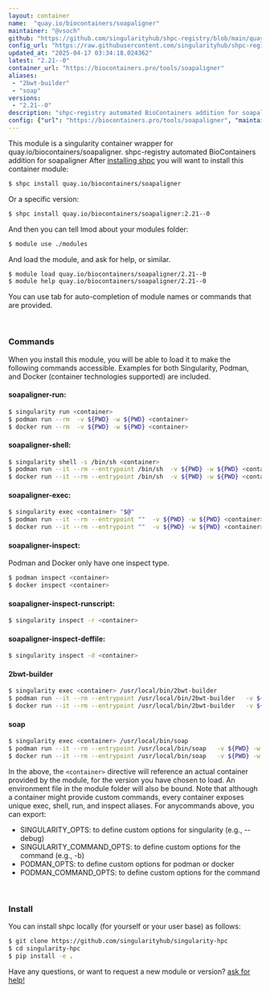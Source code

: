 ```yaml
---
layout: container
name:  "quay.io/biocontainers/soapaligner"
maintainer: "@vsoch"
github: "https://github.com/singularityhub/shpc-registry/blob/main/quay.io/biocontainers/soapaligner/container.yaml"
config_url: "https://raw.githubusercontent.com/singularityhub/shpc-registry/main/quay.io/biocontainers/soapaligner/container.yaml"
updated_at: "2025-04-17 03:34:18.024362"
latest: "2.21--0"
container_url: "https://biocontainers.pro/tools/soapaligner"
aliases:
 - "2bwt-builder"
 - "soap"
versions:
 - "2.21--0"
description: "shpc-registry automated BioContainers addition for soapaligner"
config: {"url": "https://biocontainers.pro/tools/soapaligner", "maintainer": "@vsoch", "description": "shpc-registry automated BioContainers addition for soapaligner", "latest": {"2.21--0": "sha256:4e497e62c1074d778fe524481e7c43f5b27edf51e1487888d5c02d52ccfe8456"}, "tags": {"2.21--0": "sha256:4e497e62c1074d778fe524481e7c43f5b27edf51e1487888d5c02d52ccfe8456"}, "docker": "quay.io/biocontainers/soapaligner", "aliases": {"2bwt-builder": "/usr/local/bin/2bwt-builder", "soap": "/usr/local/bin/soap"}}
---
```


This module is a singularity container wrapper for quay.io/biocontainers/soapaligner.
shpc-registry automated BioContainers addition for soapaligner
After [installing shpc](#install) you will want to install this container module:


```bash
$ shpc install quay.io/biocontainers/soapaligner
```

Or a specific version:

```bash
$ shpc install quay.io/biocontainers/soapaligner:2.21--0
```

And then you can tell lmod about your modules folder:

```bash
$ module use ./modules
```

And load the module, and ask for help, or similar.

```bash
$ module load quay.io/biocontainers/soapaligner/2.21--0
$ module help quay.io/biocontainers/soapaligner/2.21--0
```

You can use tab for auto-completion of module names or commands that are provided.

<br>

### Commands

When you install this module, you will be able to load it to make the following commands accessible.
Examples for both Singularity, Podman, and Docker (container technologies supported) are included.

#### soapaligner-run:

```bash
$ singularity run <container>
$ podman run --rm  -v ${PWD} -w ${PWD} <container>
$ docker run --rm  -v ${PWD} -w ${PWD} <container>
```

#### soapaligner-shell:

```bash
$ singularity shell -s /bin/sh <container>
$ podman run --it --rm --entrypoint /bin/sh  -v ${PWD} -w ${PWD} <container>
$ docker run --it --rm --entrypoint /bin/sh  -v ${PWD} -w ${PWD} <container>
```

#### soapaligner-exec:

```bash
$ singularity exec <container> "$@"
$ podman run --it --rm --entrypoint ""  -v ${PWD} -w ${PWD} <container> "$@"
$ docker run --it --rm --entrypoint ""  -v ${PWD} -w ${PWD} <container> "$@"
```

#### soapaligner-inspect:

Podman and Docker only have one inspect type.

```bash
$ podman inspect <container>
$ docker inspect <container>
```

#### soapaligner-inspect-runscript:

```bash
$ singularity inspect -r <container>
```

#### soapaligner-inspect-deffile:

```bash
$ singularity inspect -d <container>
```


#### 2bwt-builder

```bash
$ singularity exec <container> /usr/local/bin/2bwt-builder
$ podman run --it --rm --entrypoint /usr/local/bin/2bwt-builder   -v ${PWD} -w ${PWD} <container> -c " $@"
$ docker run --it --rm --entrypoint /usr/local/bin/2bwt-builder   -v ${PWD} -w ${PWD} <container> -c " $@"
```


#### soap

```bash
$ singularity exec <container> /usr/local/bin/soap
$ podman run --it --rm --entrypoint /usr/local/bin/soap   -v ${PWD} -w ${PWD} <container> -c " $@"
$ docker run --it --rm --entrypoint /usr/local/bin/soap   -v ${PWD} -w ${PWD} <container> -c " $@"
```



In the above, the `<container>` directive will reference an actual container provided
by the module, for the version you have chosen to load. An environment file in the
module folder will also be bound. Note that although a container
might provide custom commands, every container exposes unique exec, shell, run, and
inspect aliases. For anycommands above, you can export:

 - SINGULARITY_OPTS: to define custom options for singularity (e.g., --debug)
 - SINGULARITY_COMMAND_OPTS: to define custom options for the command (e.g., -b)
 - PODMAN_OPTS: to define custom options for podman or docker
 - PODMAN_COMMAND_OPTS: to define custom options for the command

<br>

### Install

You can install shpc locally (for yourself or your user base) as follows:

```bash
$ git clone https://github.com/singularityhub/singularity-hpc
$ cd singularity-hpc
$ pip install -e .
```

Have any questions, or want to request a new module or version? [ask for help!](https://github.com/singularityhub/singularity-hpc/issues)